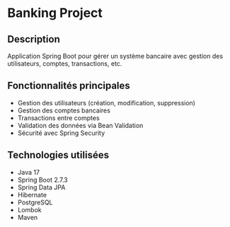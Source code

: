 # Banking Project

## Description
Application Spring Boot pour gérer un système bancaire avec gestion des utilisateurs, comptes, transactions, etc.

## Fonctionnalités principales
- Gestion des utilisateurs (création, modification, suppression)
- Gestion des comptes bancaires
- Transactions entre comptes
- Validation des données via Bean Validation
- Sécurité avec Spring Security

## Technologies utilisées
- Java 17
- Spring Boot 2.7.3
- Spring Data JPA
- Hibernate
- PostgreSQL
- Lombok
- Maven

